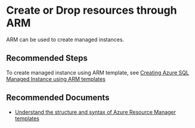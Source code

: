 <properties
	pageTitle="Create or Drop Resources/ARM template issues or questions"
	description="ARM template issues or questions"
    infoBubbleText="ARM template issues or questions"
	service="microsoft.sql"
	resource="servers"
	authors="danimir"
	ms.author="danil"
	displayOrder=""
    diagnosticScenario=""
    selfHelpType="generic"
    supportTopicIds="32637232"
    resourceTags=""
	productPesIds="16259"
	cloudEnvironments="public"
	articleId="e77ec631-bb08-4788-bf5c-f6dde70c8d93"
/>

# Create or Drop resources through ARM

ARM can be used to create managed instances.

## **Recommended Steps**

To create managed instance using ARM template, see [Creating Azure SQL Managed Instance using ARM templates](https://techcommunity.microsoft.com/t5/Azure-SQL-Database/Creating-Azure-SQL-Managed-Instance-using-ARM-templates/ba-p/386203)

## **Recommended Documents**

* [Understand the structure and syntax of Azure Resource Manager templates](https://docs.microsoft.com/azure/azure-resource-manager/resource-group-authoring-templates)
